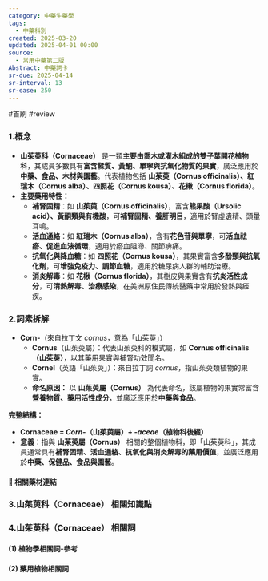 ```yaml
---
category: 中藥生藥學
tags:
  - 中藥科別
created: 2025-03-20
updated: 2025-04-01 00:00
source:
  - 常用中藥第二版
Abstract: 中藥詞卡
sr-due: 2025-04-14
sr-interval: 13
sr-ease: 250
---
```

#首刷 #review 
### 1.概念
- **山茱萸科（Cornaceae）** 是一類**主要由喬木或灌木組成的雙子葉開花植物科**，其成員多數具有**富含鞣質、黃酮、單寧與抗氧化物質的果實**，廣泛應用於**中藥、食品、木材與園藝**。代表植物包括 **山茱萸（Cornus officinalis）、紅瑞木（Cornus alba）、四照花（Cornus kousa）、花楸（Cornus florida）**。  
- **主要藥用特性：**  
  - **補腎固精**：如 **山茱萸（Cornus officinalis）**，富含**熊果酸（Ursolic acid）、黃酮類與有機酸**，可**補腎固精、養肝明目**，適用於腎虛遺精、頭暈耳鳴。  
  - **活血通絡**：如 **紅瑞木（Cornus alba）**，含有**花色苷與單寧**，可**活血祛瘀、促進血液循環**，適用於瘀血阻滯、關節痹痛。  
  - **抗氧化與降血糖**：如 **四照花（Cornus kousa）**，其果實富含**多酚類與抗氧化劑**，可**增強免疫力、調節血糖**，適用於糖尿病人群的輔助治療。  
  - **消炎解毒**：如 **花楸（Cornus florida）**，其樹皮與果實含有**抗炎活性成分**，可**清熱解毒、治療感染**，在美洲原住民傳統醫藥中常用於發熱與瘧疾。  

### 2.詞素拆解
- **Corn-**（來自拉丁文 *cornus*，意為「山茱萸」）  
  - **Cornus**（山茱萸屬）：代表山茱萸科的模式屬，如 **Cornus officinalis（山茱萸）**，以其藥用果實與補腎功效聞名。  
  - **Cornel**（英語「山茱萸」）：來自拉丁詞 *cornus*，指山茱萸類植物的果實。  
  - **命名原因：** 以 **山茱萸屬（Cornus）** 為代表命名，該屬植物的果實常富含**營養物質、藥用活性成分**，並廣泛應用於**中藥與食品**。  

**完整結構：**

- **Cornaceae = *Corn-*（山茱萸屬）+ *-aceae*（植物科後綴）**  
- **意義**：指與 **山茱萸屬（Cornus）** 相關的整個植物科，即「山茱萸科」，其成員通常具有**補腎固精、活血通絡、抗氧化與消炎解毒的藥用價值**，並廣泛應用於**中藥、保健品、食品與園藝**。  
#### 📌 相關藥材連結


### 3.山茱萸科（Cornaceae） 相關知識點



### 4.山茱萸科（Cornaceae） 相關詞
#### (1) 植物學相關詞-參考




#### (2) 藥用植物相關詞

